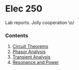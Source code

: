 Elec 250
====
Lab reports. Jolly cooperation \o/

### Contents
1. [Circuit Theorems](./lab01/ELEC250_Lab_1.pdf)
2. [Phasor Analysis](./lab02/ELEC250_Lab_02.pdf)
3. [Transient Analysis](./lab03/ELEC250_Lab_03.pdf)
4. [Resonance and Power](./lab04/ELEC250_Lab_04.pdf)
